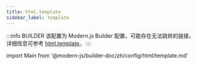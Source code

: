 ```yaml
---
title: html.template
sidebar_label: template
---
```


:::info BUILDER
该配置为 Modern.js Builder 配置，可能存在无法跳转的链接。详细信息可参考 [html.template](https://modernjs.dev/builder/zh/api/config-html.html#html-template)。
:::

import Main from '@modern-js/builder-doc/zh/config/html/template.md'

<Main />
